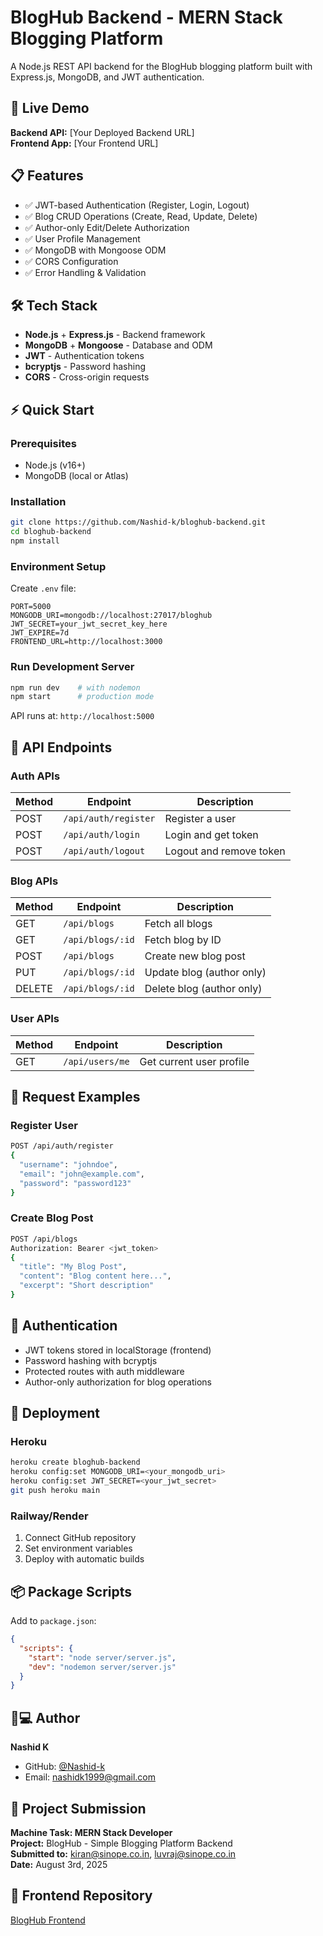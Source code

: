 # BlogHub Backend - MERN Stack Blogging Platform

A Node.js REST API backend for the BlogHub blogging platform built with Express.js, MongoDB, and JWT authentication.

## 🚀 Live Demo

**Backend API:** [Your Deployed Backend URL]  
**Frontend App:** [Your Frontend URL]

## 📋 Features

- ✅ JWT-based Authentication (Register, Login, Logout)
- ✅ Blog CRUD Operations (Create, Read, Update, Delete)
- ✅ Author-only Edit/Delete Authorization
- ✅ User Profile Management
- ✅ MongoDB with Mongoose ODM
- ✅ CORS Configuration
- ✅ Error Handling & Validation

## 🛠️ Tech Stack

- **Node.js** + **Express.js** - Backend framework
- **MongoDB** + **Mongoose** - Database and ODM
- **JWT** - Authentication tokens
- **bcryptjs** - Password hashing
- **CORS** - Cross-origin requests

## ⚡ Quick Start

### Prerequisites
- Node.js (v16+)
- MongoDB (local or Atlas)

### Installation
```bash
git clone https://github.com/Nashid-k/bloghub-backend.git
cd bloghub-backend
npm install
```

### Environment Setup
Create `.env` file:
```env
PORT=5000
MONGODB_URI=mongodb://localhost:27017/bloghub
JWT_SECRET=your_jwt_secret_key_here
JWT_EXPIRE=7d
FRONTEND_URL=http://localhost:3000
```

### Run Development Server
```bash
npm run dev    # with nodemon
npm start      # production mode
```

API runs at: `http://localhost:5000`

## 📱 API Endpoints

### Auth APIs
| Method | Endpoint | Description |
|--------|----------|-------------|
| POST | `/api/auth/register` | Register a user |
| POST | `/api/auth/login` | Login and get token |
| POST | `/api/auth/logout` | Logout and remove token |

### Blog APIs
| Method | Endpoint | Description |
|--------|----------|-------------|
| GET | `/api/blogs` | Fetch all blogs |
| GET | `/api/blogs/:id` | Fetch blog by ID |
| POST | `/api/blogs` | Create new blog post |
| PUT | `/api/blogs/:id` | Update blog (author only) |
| DELETE | `/api/blogs/:id` | Delete blog (author only) |

### User APIs
| Method | Endpoint | Description |
|--------|----------|-------------|
| GET | `/api/users/me` | Get current user profile |

## 📝 Request Examples

### Register User
```bash
POST /api/auth/register
{
  "username": "johndoe",
  "email": "john@example.com",
  "password": "password123"
}
```

### Create Blog Post
```bash
POST /api/blogs
Authorization: Bearer <jwt_token>
{
  "title": "My Blog Post",
  "content": "Blog content here...",
  "excerpt": "Short description"
}
```



## 🔐 Authentication

- JWT tokens stored in localStorage (frontend)
- Password hashing with bcryptjs
- Protected routes with auth middleware
- Author-only authorization for blog operations

## 🚀 Deployment

### Heroku
```bash
heroku create bloghub-backend
heroku config:set MONGODB_URI=<your_mongodb_uri>
heroku config:set JWT_SECRET=<your_jwt_secret>
git push heroku main
```

### Railway/Render
1. Connect GitHub repository
2. Set environment variables
3. Deploy with automatic builds

## 📦 Package Scripts

Add to `package.json`:
```json
{
  "scripts": {
    "start": "node server/server.js",
    "dev": "nodemon server/server.js"
  }
}
```

## 👨💻 Author

**Nashid K**  
- GitHub: [@Nashid-k](https://github.com/Nashid-k)
- Email: nashidk1999@gmail.com

## 📧 Project Submission

**Machine Task: MERN Stack Developer**  
**Project:** BlogHub - Simple Blogging Platform Backend  
**Submitted to:** kiran@sinope.co.in, luvraj@sinope.co.in  
**Date:** August 3rd, 2025

## 🔗 Frontend Repository
[BlogHub Frontend](https://github.com/Nashid-k/bloghub-frontend)

